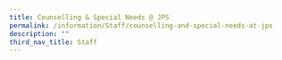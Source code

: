 ```yaml
---
title: Counselling & Special Needs @ JPS
permalink: /information/Staff/counselling-and-special-needs-at-jps
description: ""
third_nav_title: Staff
---
```

